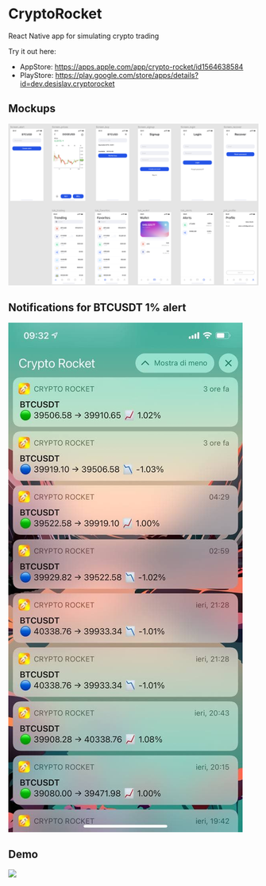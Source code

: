 # CryptoRocket
React Native app for simulating crypto trading

Try it out here:
- AppStore: https://apps.apple.com/app/crypto-rocket/id1564638584
- PlayStore: https://play.google.com/store/apps/details?id=dev.desislav.cryptorocket

## Mockups
![](Mockup.png)

## Notifications for BTCUSDT 1% alert

![](screenshots/notifications.jpg)

## Demo

![](screenshots/demo.gif)
